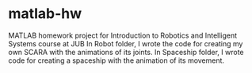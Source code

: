 # matlab-hw
MATLAB homework project for Introduction to Robotics and Intelligent Systems course at JUB
In Robot folder, I wrote the code for creating my own SCARA with the animations of its joints.
In Spaceship folder, I wrote code for creating a spaceship with the animation of its movement.
